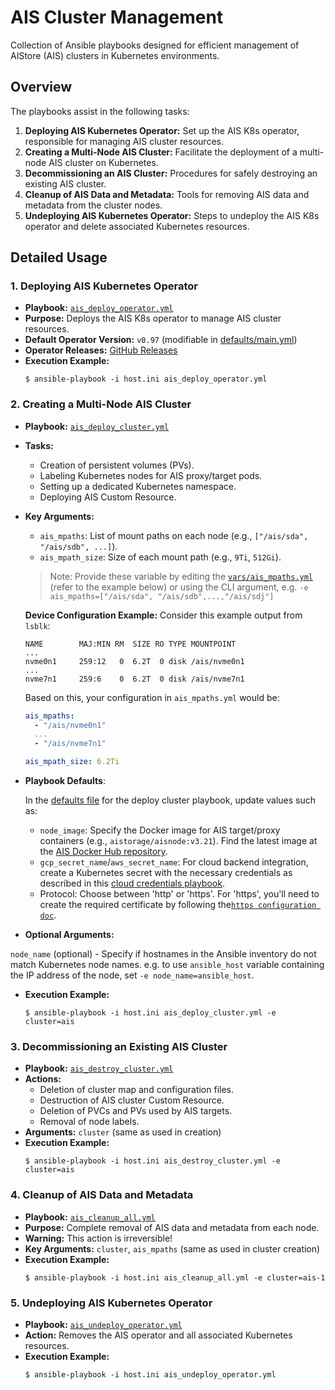 
# AIS Cluster Management

Collection of Ansible playbooks designed for efficient management of AIStore (AIS) clusters in Kubernetes environments.

## Overview

The playbooks assist in the following tasks:

1. **Deploying AIS Kubernetes Operator:** Set up the AIS K8s operator, responsible for managing AIS cluster resources.
2. **Creating a Multi-Node AIS Cluster:** Facilitate the deployment of a multi-node AIS cluster on Kubernetes.
3. **Decommissioning an AIS Cluster:** Procedures for safely destroying an existing AIS cluster.
4. **Cleanup of AIS Data and Metadata:** Tools for removing AIS data and metadata from the cluster nodes.
5. **Undeploying AIS Kubernetes Operator:** Steps to undeploy the AIS K8s operator and delete associated Kubernetes resources.

## Detailed Usage

### 1. Deploying AIS Kubernetes Operator

- **Playbook:** [`ais_deploy_operator.yml`](../ais_deploy_operator.yml)
- **Purpose:** Deploys the AIS K8s operator to manage AIS cluster resources.
- **Default Operator Version:** `v0.97` (modifiable in [defaults/main.yml](../roles/ais_deploy_operator/defaults/main.yml))
- **Operator Releases:** [GitHub Releases](https://github.com/NVIDIA/ais-k8s/releases)
- **Execution Example:**
  ```console
  $ ansible-playbook -i host.ini ais_deploy_operator.yml
  ```

### 2. Creating a Multi-Node AIS Cluster

- **Playbook:** [`ais_deploy_cluster.yml`](../ais_deploy_cluster.yml)
- **Tasks:**
  - Creation of persistent volumes (PVs).
  - Labeling Kubernetes nodes for AIS proxy/target pods.
  - Setting up a dedicated Kubernetes namespace.
  - Deploying AIS Custom Resource.
- **Key Arguments:**
  - `ais_mpaths`: List of mount paths on each node (e.g., `["/ais/sda", "/ais/sdb", ...]`).
  - `ais_mpath_size`: Size of each mount path (e.g., `9Ti`, `512Gi`).

  > Note: Provide these variable by editing the [`vars/ais_mpaths.yml`](../vars/ais_mpaths.yml) (refer to the example below) or using the CLI argument, e.g. `-e ais_mpaths=["/ais/sda", "/ais/sdb",...,"/ais/sdj"]`
  
    **Device Configuration Example:**
    Consider this example output from `lsblk`:
    ```
    NAME        MAJ:MIN RM  SIZE RO TYPE MOUNTPOINT
    ...
    nvme0n1     259:12   0  6.2T  0 disk /ais/nvme0n1
    ...
    nvme7n1     259:6    0  6.2T  0 disk /ais/nvme7n1
    ```
    Based on this, your configuration in `ais_mpaths.yml` would be:
    ```yaml
    ais_mpaths:
      - "/ais/nvme0n1"
      ...
      - "/ais/nvme7n1"

    ais_mpath_size: 6.2Ti
    ```

- **Playbook Defaults**:
    
    In the [defaults file](../roles/ais_deploy_cluster/defaults/main.yml) for the deploy cluster playbook, update values such as:
    
    - `node_image`: Specify the Docker image for AIS target/proxy containers (e.g., `aistorage/aisnode:v3.21`). Find the latest image at the [AIS Docker Hub repository](https://hub.docker.com/r/aistorage/aisnode/tags).
    - `gcp_secret_name`/`aws_secret_name`: For cloud backend integration, create a Kubernetes secret with the necessary credentials as described in this [cloud credentials playbook](../../cloud/README.md).
    - Protocol: Choose between 'http' or 'https'. For 'https', you'll need to create the required certificate by following the[`https configuration doc`](../../ais-deployment/docs/https_configuration.md).

- **Optional Arguments:**

`node_name` (optional) - Specify if hostnames in the Ansible inventory do not match Kubernetes node names. e.g. to use `ansible_host` variable containing the IP address of the node, set `-e node_name=ansible_host`.

- **Execution Example:**
  ```console
  $ ansible-playbook -i host.ini ais_deploy_cluster.yml -e cluster=ais
  ```

### 3. Decommissioning an Existing AIS Cluster

- **Playbook:** [`ais_destroy_cluster.yml`](../ais_destroy_cluster.yml)
- **Actions:**
  - Deletion of cluster map and configuration files.
  - Destruction of AIS cluster Custom Resource.
  - Deletion of PVCs and PVs used by AIS targets.
  - Removal of node labels.
- **Arguments:** `cluster` (same as used in creation)
- **Execution Example:**
  ```console
  $ ansible-playbook -i host.ini ais_destroy_cluster.yml -e cluster=ais
  ```

### 4. Cleanup of AIS Data and Metadata

- **Playbook:** [`ais_cleanup_all.yml`](../ais_cleanup_all.yml)
- **Purpose:** Complete removal of AIS data and metadata from each node.
- **Warning:** This action is irreversible!
- **Key Arguments:** `cluster`, `ais_mpaths` (same as used in cluster creation)
- **Execution Example:**
  ```console
  $ ansible-playbook -i host.ini ais_cleanup_all.yml -e cluster=ais-1
  ```

### 5. Undeploying AIS Kubernetes Operator

- **Playbook:** [`ais_undeploy_operator.yml`](../ais_undeploy_operator.yml)
- **Action:** Removes the AIS operator and all associated Kubernetes resources.
- **Execution Example:**
  ```console
  $ ansible-playbook -i host.ini ais_undeploy_operator.yml
  ```